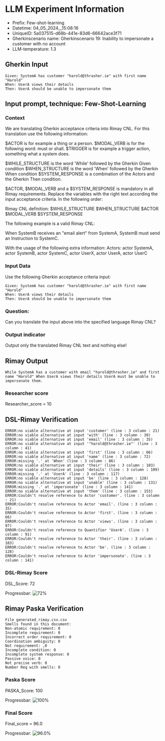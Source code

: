 

# LLM Experiment Information
* Prefix:   Few-shot-learning
* Datetime: 04_05_2024__15:08:16
* UniqueID: 5a037515-d68b-441e-83d6-66642ace3f71
* Gherkinscenario name: Gherkinscenario 19: Inability to impersonate a customer with no account
* LLM-temperature: 1.3

        

## Gherkin Input
```
Given: SystemA has customer "harold@thrasher.ie" with first name "Harold"
When: UserA views their details
Then: UserA should be unable to impersonate them
```
    



## Input prompt, technique: Few-Shot-Learning


### Context
We are translating Gherkin acceptance criteria into Rimay CNL.
For this translation use the following information:

$ACTOR is for example a thing or a person.
$MODAL_VERB is for  the following word: must or shall.
$TRIGGER is for example a trigger action, something what a system does.

$WHILE_STRUCTURE is the word 'While' followed by the Gherkin Given condition
$WHEN_STRUCTURE is the word  'When' followed by the Gherkin When condition
$SYSTEM_RESPONSE is a combination of the Actors and the Gherkin Then condition.

$ACTOR, $MODAL_VERB and a $SYSTEM_RESPONSE is mandatory in all Rimay requirements.
Replace the variables with the right text according the input acceptance criteria.
In the following order: 

Rimay CNL definition: $WHILE_STRUCTURE $WHEN_STRUCTURE $ACTOR $MODAL_VERB $SYSTEM_RESPONSE

The following example is a valid Rimay CNL:

When SystemB receives an "email alert" from SystemA, SystemB must send an Instruction to SystemC.

With the usage of the following extra information:
Actors: actor SystemA, actor SystemB, actor SystemC, actor UserX, actor UserA, actor UserC


        

### Input Data
Use the following Gherkin acceptance criteria input: 
```
Given: SystemA has customer "harold@thrasher.ie" with first name "Harold"
When: UserA views their details
Then: UserA should be unable to impersonate them
```

### Question:
Can you translate the input above into the specified language Rimay CNL?

### Output indicator
Output only the translated Rimay CNL text and nothing else!


## Rimay Output
```
While SystemA has a customer with email "harold@thrasher.ie" and first name "Harold" When UserA views their details UserA must be unable to impersonate them.
``` 
            

### Researcher score
Researcher_score = 10




## DSL-Rimay Verification
```
ERROR:no viable alternative at input 'customer' (line : 3 column : 21)
ERROR:no viable alternative at input 'with' (line : 3 column : 30)
ERROR:no viable alternative at input 'email' (line : 3 column : 35)
ERROR:no viable alternative at input '"harold@thrasher.ie"' (line : 3 column : 41)
ERROR:no viable alternative at input 'first' (line : 3 column : 66)
ERROR:no viable alternative at input 'name' (line : 3 column : 72)
ERROR:missing '.' at 'When' (line : 3 column : 86)
ERROR:no viable alternative at input 'their' (line : 3 column : 103)
ERROR:no viable alternative at input 'details' (line : 3 column : 109)
ERROR:missing '.' at 'UserA' (line : 3 column : 117)
ERROR:no viable alternative at input 'be' (line : 3 column : 128)
ERROR:no viable alternative at input 'unable' (line : 3 column : 131)
ERROR:missing '.' at 'impersonate' (line : 3 column : 141)
ERROR:no viable alternative at input 'them' (line : 3 column : 153)
ERROR:Couldn't resolve reference to Actor 'customer'. (line : 3 column : 21)
ERROR:Couldn't resolve reference to Actor 'email'. (line : 3 column : 35)
ERROR:Couldn't resolve reference to Actor 'first'. (line : 3 column : 66)
ERROR:Couldn't resolve reference to Actor 'views'. (line : 3 column : 97)
ERROR:Couldn't resolve reference to Quantifier 'UserA'. (line : 3 column : 91)
ERROR:Couldn't resolve reference to Actor 'their'. (line : 3 column : 103)
ERROR:Couldn't resolve reference to Actor 'be'. (line : 3 column : 128)
ERROR:Couldn't resolve reference to Actor 'impersonate'. (line : 3 column : 141)

```
### DSL-Rimay Score
DSL_Score: 72

Progressbar: ![72%](https://progress-bar.dev/72)

            


## Rimay Paska Verification
```
File generated_rimay.csv.csv
Smells found in this document: 
Non-atomic requirement: 0
Incomplete requirement: 0
Incorrect order requirement: 0
Coordination ambiguity: 0
Not requirement: ,0
Incomplete condition: 0
Incomplete system response: 0
Passive voice: 0
Not precise verb: 0
Number Req with smells: 0

```
### Paska Score
PASKA_Score: 100

Progressbar: ![100%](https://progress-bar.dev/100)

            

### Final Score
Final_score = 96.0

Progressbar: ![96.0%](https://progress-bar.dev/96.0)

